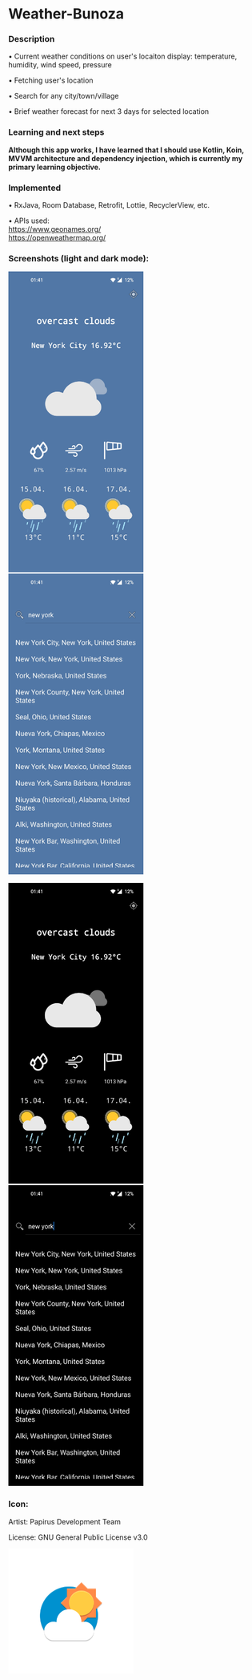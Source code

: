 # Weather-Bunoza

### Description

• Current weather conditions on user's locaiton display: temperature, humidity, wind speed, pressure

• Fetching user's location

• Search for any city/town/village

• Brief weather forecast for next 3 days for selected location

### Learning and next steps

**Although this app works, I have learned that I should use Kotlin, Koin, MVVM architecture and dependency injection, which is currently my primary learning objective.**

### Implemented

• RxJava, Room Database, Retrofit, Lottie, RecyclerView, etc.

• APIs used:<br>
      https://www.geonames.org/<br>
      https://openweathermap.org/

### Screenshots (light and dark mode):

<img src="/screenshots/main-light.jpg" width="270" height="600"> <img src="/screenshots/search-light.jpg" width="270" height="600">

<img src="/screenshots/main-dark.jpg" width="270" height="600"> <img src="/screenshots/search-dark.jpg" width="270" height="600"> 

### Icon:

Artist: Papirus Development Team

License: GNU General Public License v3.0

<img src="/app/src/main/res/mipmap-xxxhdpi/ic_launcher_foreground.png" width="250" height="250"> 

